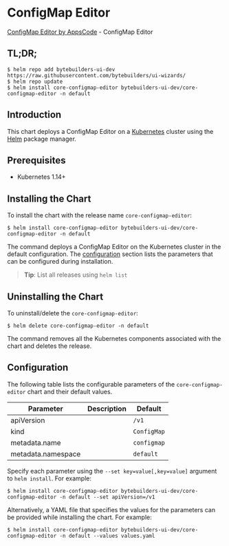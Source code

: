 # ConfigMap Editor

[ConfigMap Editor by AppsCode](https://byte.builders) - ConfigMap Editor

## TL;DR;

```console
$ helm repo add bytebuilders-ui-dev https://raw.githubusercontent.com/bytebuilders/ui-wizards/
$ helm repo update
$ helm install core-configmap-editor bytebuilders-ui-dev/core-configmap-editor -n default
```

## Introduction

This chart deploys a ConfigMap Editor on a [Kubernetes](http://kubernetes.io) cluster using the [Helm](https://helm.sh) package manager.

## Prerequisites

- Kubernetes 1.14+

## Installing the Chart

To install the chart with the release name `core-configmap-editor`:

```console
$ helm install core-configmap-editor bytebuilders-ui-dev/core-configmap-editor -n default
```

The command deploys a ConfigMap Editor on the Kubernetes cluster in the default configuration. The [configuration](#configuration) section lists the parameters that can be configured during installation.

> **Tip**: List all releases using `helm list`

## Uninstalling the Chart

To uninstall/delete the `core-configmap-editor`:

```console
$ helm delete core-configmap-editor -n default
```

The command removes all the Kubernetes components associated with the chart and deletes the release.

## Configuration

The following table lists the configurable parameters of the `core-configmap-editor` chart and their default values.

|     Parameter      | Description |   Default   |
|--------------------|-------------|-------------|
| apiVersion         |             | `/v1`       |
| kind               |             | `ConfigMap` |
| metadata.name      |             | `configmap` |
| metadata.namespace |             | `default`   |


Specify each parameter using the `--set key=value[,key=value]` argument to `helm install`. For example:

```console
$ helm install core-configmap-editor bytebuilders-ui-dev/core-configmap-editor -n default --set apiVersion=/v1
```

Alternatively, a YAML file that specifies the values for the parameters can be provided while
installing the chart. For example:

```console
$ helm install core-configmap-editor bytebuilders-ui-dev/core-configmap-editor -n default --values values.yaml
```
